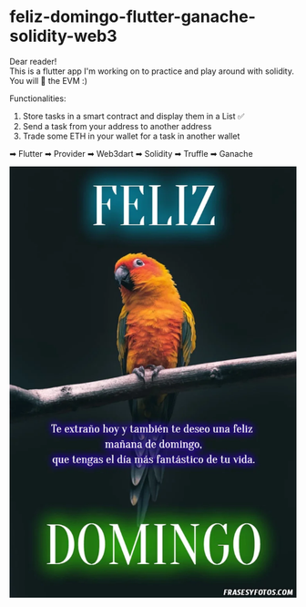 # feliz-domingo-flutter-ganache-solidity-web3

Dear reader!  
This is a flutter app I'm working on to practice and play around with solidity.  
You will 💖 the EVM :)  

Functionalities:
1. Store tasks in a smart contract and display them in a List ✅
2. Send a task from your address to another address
3. Trade some ETH in your wallet for a task in another wallet 


➡ Flutter
➡ Provider
➡ Web3dart
➡ Solidity
➡ Truffle
➡ Ganache


![](photofeliz.jpg)
